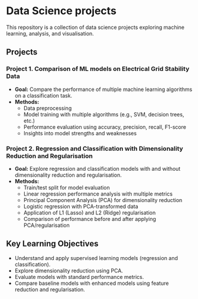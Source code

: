 # Data Science projects

This repository is a collection of data science projects exploring machine learning, analysis, and visualisation.

## Projects

### Project 1. Comparison of ML models on Electrical Grid Stability Data
- **Goal:** Compare the performance of multiple machine learning algorithms on a classification task.  
- **Methods:**  
  - Data preprocessing  
  - Model training with multiple algorithms (e.g., SVM, decision trees, etc.)  
  - Performance evaluation using accuracy, precision, recall, F1-score
  - Insights into model strengths and weaknesses  

### Project 2. Regression and Classification with Dimensionality Reduction and Regularisation
- **Goal:** Explore regression and classification models with and without dimensionality reduction and regularisation.  
- **Methods:**  
  - Train/test split for model evaluation  
  - Linear regression performance analysis with multiple metrics  
  - Principal Component Analysis (PCA) for dimensionality reduction  
  - Logistic regression with PCA-transformed data  
  - Application of L1 (Lasso) and L2 (Ridge) regularisation  
  - Comparison of performance before and after applying PCA/regularisation  

## Key Learning Objectives
- Understand and apply supervised learning models (regression and classification).  
- Explore dimensionality reduction using PCA.  
- Evaluate models with standard performance metrics.  
- Compare baseline models with enhanced models using feature reduction and regularisation.  
